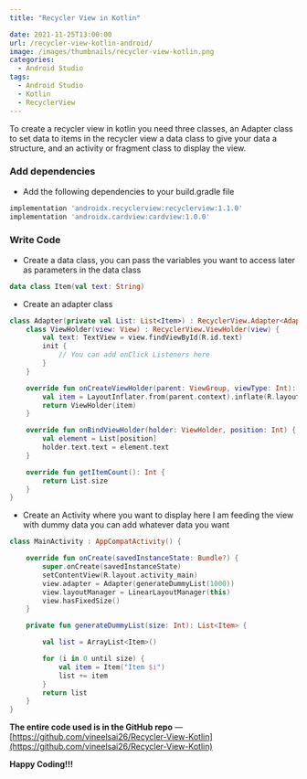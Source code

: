 ```yaml
---
title: "Recycler View in Kotlin"

date: 2021-11-25T13:00:00
url: /recycler-view-kotlin-android/
image: /images/thumbnails/recycler-view-kotlin.png
categories:
  - Android Studio
tags:
  - Android Studio
  - Kotlin
  - RecyclerView
---
```


To create a recycler view in kotlin you need three classes, an Adapter class to set data to items in the recycler view a data class to give your data a structure, and an activity or fragment class to display the view.

### Add dependencies

- Add the following dependencies to your build.gradle file

```gradle
implementation 'androidx.recyclerview:recyclerview:1.1.0'
implementation 'androidx.cardview:cardview:1.0.0'
```

### Write Code

- Create a data class, you can pass the variables you want to access later as parameters in the data class

```kotlin
data class Item(val text: String)
```

- Create an adapter class

```kotlin
class Adapter(private val List: List<Item>) : RecyclerView.Adapter<Adapter.ViewHolder>() {
    class ViewHolder(view: View) : RecyclerView.ViewHolder(view) {
        val text: TextView = view.findViewById(R.id.text)
        init {
            // You can add onClick Listeners here
        }
    }

    override fun onCreateViewHolder(parent: ViewGroup, viewType: Int): ViewHolder {
        val item = LayoutInflater.from(parent.context).inflate(R.layout.item, parent, false)
        return ViewHolder(item)
    }

    override fun onBindViewHolder(holder: ViewHolder, position: Int) {
        val element = List[position]
        holder.text.text = element.text
    }

    override fun getItemCount(): Int {
        return List.size
    }
}
```

- Create an Activity where you want to display here I am feeding the view with dummy data you can add whatever data you want

```kotlin
class MainActivity : AppCompatActivity() {

    override fun onCreate(savedInstanceState: Bundle?) {
        super.onCreate(savedInstanceState)
        setContentView(R.layout.activity_main)
        view.adapter = Adapter(generateDummyList(1000))
        view.layoutManager = LinearLayoutManager(this)
        view.hasFixedSize()
    }

    private fun generateDummyList(size: Int): List<Item> {

        val list = ArrayList<Item>()

        for (i in 0 until size) {
            val item = Item("Item $i")
            list += item
        }
        return list
    }
}
```

**The entire code used is in the GitHub repo** — [https://github.com/vineelsai26/Recycler-View-Kotlin](https://github.com/vineelsai26/Recycler-View-Kotlin)

**Happy Coding!!!**
